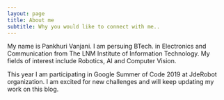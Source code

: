 ```yaml
---
layout: page
title: About me
subtitle: Why you would like to connect with me..
---
```


My name is Pankhuri Vanjani. I am persuing BTech. in Electronics and Communication from The LNM Institute of Information Technology. My fields of interest include Robotics, AI and Computer Vision.


This year I am participating in Google Summer of Code 2019 at JdeRobot organization. I am excited for new challenges and will keep updating my work on this blog.

